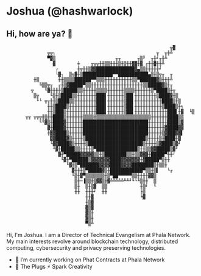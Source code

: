 # Joshua (@hashwarlock)
## Hi, how are ya? 👋


     
                                                                ╦▓
                   ╦╦┐                                     ╥  ╥╫╩
                   ▀▓▒                      ╥╥      ╥▒╜  ╥╫╛╥╫╩
                     ▓        ╪    ╥╦╦╫╫▒▒╫╫╫▒╫▒╫╫▓▓╫▓ ╓╫╫▓╫╫╩
                      ┌       ╫╦╫╫▒▓▓██████████████▓▄▒▒╫╫╫╫╫╛
                      └▓┐  ▒╦▓╫▒███████████▀▀███████████▄▒╫▒╦╥  ╥
              ╫▒       ╫╫▒▒▒▒██████▀▀▒▒▒╫╫╫╫╫╫╫╫╫╫▒▒▀██████▓▒╫╫╫╩
                ╚▒▒╦╥  ╓╫▒▓█████▀▒▒╫╫╫╫╫╫╫╫╫╫╫╫╫╫╫╫╫╫╫▒▒█████▓▒╫╥
             ╦    ╙▓╫╫╫╫▒█████▒▒╫╫╫╫╫▒▒▒▒╫╫╫╫╫╫▒▒▒▒╫╫╫╫╫╫▒▀████▒╫╦
              ▒╦    ╙▒╫▒████▒▒╫╫╫╫╫╫╫███▌╫╫╫╫╫╫▒██▌╫╫╫╫╫╫╫╫▒████▓╫▒
               ╙└ ╦╥╫╫▒████▒▒╫╫╫╫╫╫╫╫███▌╫╫╫╫╫╫▒██▌╫╫╫╫╫╫╫╫╫╫████▒╫▒
                   ╫╫▒████▒╫╫╫╫╫╫╫╫╫╫███▌╫╫╫╫╫╫▒██▌╫╫╫╫╫╫╫╫╫╫▒████▒╫╕
                   ╫╫▒███▒╫╫╫╫╫╫╫╫╫╫╫███▌╫╫╫╫╫╫▒██▌╫╫╫╫╫╫╫╫╫╫╫╫███▌╫▓  ╘▒
           ╥╥ ╥╦╦╫▒╫╫████▒╫╫╫╫╫╫▒▒▒▒╫▒▒▒▒▒▒▒▒▒▒▒▒▒▒▒▒▒▒▒▒╫╫╫╫╫╫████▒▒
                ╙╙▓▒╫████▓╫╫╫╫╫╫████████████████████████╫╫╫╫╫╫╫████▒▓
                   ▓╫████▓╫╫╫╫╫╫████████████████████████╫╫╫╫╫╫▓████▓▓
                   ╫▓▓████▒╫╫╫╫╫████████████████████████╫╫╫╫╫▒▓███▓▓▌
                    ▓▓████▓▒╫╫╫╫▒██████████████████████▒╫╫╫╫▒╫████╫▓
                    └▓▓████▓▒╫╫╫╫▒████████████████████▒╫╫╫╫▒▓████▒▓╛
                     ╨▓╫█████▒▒╫╫╫╫▒▀███████████████▒╫╫▒▒▓▓█████▒▓╜
                       ▓╫▀█████▓▓▓▓▓▒▒╫▒████████▒▒╫▒▒▓▓▓╫█████▀╫╫┘
                        ╙▓╫▀██████▒▓▓▓▓▓▓▓████▓▓▓▓▓▓▓╫▓█████▀▒╫╫
                          ╙▓╫▒▀███████▓▓▓▓████▓▓▓▓████████▒╫▒▒╫
                            ▓╫╫╫▒▀█████▓▒╫████████████▀▒▒╫▒▌   └╓
                            ╙▒╫▓▀▒▒▒▒▒▒▒╫▒▀██▀▀▀▀▀▒▒╫╫╫╫▓▓▒
                             ▒╫─▐▒▒╫▒▓▓▒╫▓╩╩╩╩╩╨╨╜╙└╙▒╫╫  ▒
                             ▒╫  ▒╫▒▓  ▒▒            ╫▒╛  ╙
                             ╫╫  ╫╫╫╛  ╫╫            ╞▒
                                 ╫╫▓                 ╘▓
                                 ╫▒▓
                                 ▓▒▓
                                 ▓▒╫
                                 ▓▒╫
                                 ▀▒╩

Hi, I'm Joshua. I am a Director of Technical Evangelism at Phala Network. My main interests revolve around blockchain technology, distributed computing, cybersecurity and privacy preserving technologies.
- 🔭 I’m currently working on Phat Contracts at Phala Network
- 🔌 The Plugs ⚡ Spark Creativity
<!--
**HashWarlock/hashwarlock** is a ✨ _special_ ✨ repository because its `README.md` (this file) appears on your GitHub profile.

Here are some ideas to get you started:

- 🔭 I’m currently working on ...
- 🌱 I’m currently learning ...
- 👯 I’m looking to collaborate on ...
- 🤔 I’m looking for help with ...
- 💬 Ask me about ...
- 📫 How to reach me: ...
- 😄 Pronouns: ...
- ⚡ Fun fact: ...
-->
